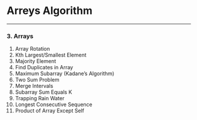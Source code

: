 # Arreys Algorithm

---

### 3. Arrays

1. Array Rotation
2. Kth Largest/Smallest Element
3. Majority Element
4. Find Duplicates in Array
5. Maximum Subarray (Kadane’s Algorithm)
6. Two Sum Problem
7. Merge Intervals
8. Subarray Sum Equals K
9. Trapping Rain Water
10. Longest Consecutive Sequence
11. Product of Array Except Self

